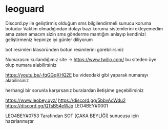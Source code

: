 # leoguard
Discord.py ile geliştirmiş olduğum sms bilgilendirmeli sunucu koruma botudur
Vaktim olmadığından dolayı bazı koruma sistemlerini ekleyemedim ama zaten amacım sizin sms gönderme mantığını anlayıp kendinizi geliştirmeniz hepinize iyi günler diliyorum

bot resimleri klasöründen botun resimlerini görebilirsiniz

Numarasını kullandığımız site -> https://www.twilio.com/ bu siteden üye olup numara alabilirsiniz

https://youtu.be/-fqGGqXHQ2E bu videodaki gibi yaparak numarayı alabilirsiniz 

herhangi bir sorunla karşırsanız buralardan iletişime geçebilirsiniz 

https://www.leobey.xyz/   https://discord.gg/5bbvAcWdu2   https://discord.gg/QTsB54eWJq  LEO4BEY#0001 

LEO4BEY#0753 Tarafından SOT [ÇAKA BEYLİĞİ] sunucusu için hazırlanmıştır

